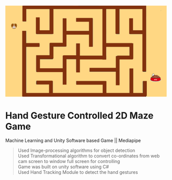![Alt Text](https://github.com/Rahulmalik126/Hand-Gesture-Controlled-2D-Maze-Game/blob/main/Screenshot%202021-11-23%20033835.png)
# Hand Gesture Controlled 2D Maze Game
 Machine Learning and Unity Software based Game || Mediapipe </br>
> Used Image-processing algorithms for object detection </br>
> Used Transformational algorithm to convert co-ordinates from web cam screen to window full screen for controlling </br>
> Game was built on unity software using C# </br>
> Used Hand Tracking Module to detect the hand gestures </br>
